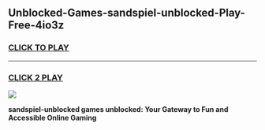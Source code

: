 
## Unblocked-Games-sandspiel-unblocked-Play-Free-4io3z
<h3>
<a href="https://premium76.site?title=sandspiel-unblocked&ref=10A">CLICK TO PLAY</a></h3>
<hr>

<h3>
<a href="https://premium76.site?title=sandspiel-unblocked&ref=10A">CLICK 2 PLAY</a>
  
</h3>

<a href="https://premium76.site?title=sandspiel-unblocked&ref=10A"><img src="https://clearcache.store/games.png"></a>


**sandspiel-unblocked games unblocked: Your Gateway to Fun and Accessible Online Gaming**
